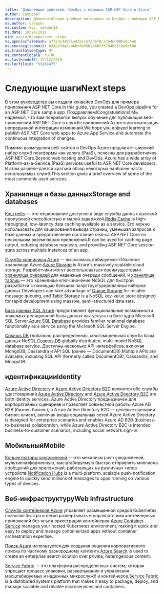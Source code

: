 ```yaml
---
title: 'Дальнейшие действия: DevOps с помощью ASP.NET Core и Azure'
author: CamSoper
description: Дополнительные учебные материалы по DevOps с помощью ASP.NET Core и Azure.
ms.author: casoper
ms.custom: mvc, seodec18
ms.date: 10/24/2018
uid: azure/devops/next-steps
ms.openlocfilehash: a775dc42551a43bcce72b5f9ca364ed00b1dc4e6
ms.sourcegitcommit: b34b25da2ab68e6495b2460ff570468f16a9bf0d
ms.translationtype: MT
ms.contentlocale: ru-RU
ms.lasthandoff: 12/12/2018
ms.locfileid: "53284475"
---
```

# <a name="next-steps"></a><span data-ttu-id="f50c3-103">Следующие шаги</span><span class="sxs-lookup"><span data-stu-id="f50c3-103">Next steps</span></span>

<span data-ttu-id="f50c3-104">В этом руководстве вы создали конвейер DevOps для примера приложения ASP.NET Core.</span><span class="sxs-lookup"><span data-stu-id="f50c3-104">In this guide, you created a DevOps pipeline for an ASP.NET Core sample app.</span></span> <span data-ttu-id="f50c3-105">Поздравляем!</span><span class="sxs-lookup"><span data-stu-id="f50c3-105">Congratulations!</span></span> <span data-ttu-id="f50c3-106">Мы надеемся, что вам понравился выпуск обучение для публикации веб-приложений ASP.NET Core в службе приложений Azure и автоматизация непрерывной интеграции изменений.</span><span class="sxs-lookup"><span data-stu-id="f50c3-106">We hope you enjoyed learning to publish ASP.NET Core web apps to Azure App Service and automate the continuous integration of changes.</span></span>

<span data-ttu-id="f50c3-107">Помимо размещения веб-сайтов и DevOps Azure предлагает широкий набор служб платформы как услуга (PaaS), полезны для разработчиков ASP.NET Core.</span><span class="sxs-lookup"><span data-stu-id="f50c3-107">Beyond web hosting and DevOps, Azure has a wide array of Platform-as-a-Service (PaaS) services useful to ASP.NET Core developers.</span></span> <span data-ttu-id="f50c3-108">В этом разделе дается краткий обзор некоторых наиболее часто используемых служб.</span><span class="sxs-lookup"><span data-stu-id="f50c3-108">This section gives a brief overview of some of the most commonly used services.</span></span>

## <a name="storage-and-databases"></a><span data-ttu-id="f50c3-109">Хранилище и базы данных</span><span class="sxs-lookup"><span data-stu-id="f50c3-109">Storage and databases</span></span>

<span data-ttu-id="f50c3-110">[Кэш redis](/azure/redis-cache/) — это кэширование доступно в виде службы данных высокой пропускной способностью и малой задержкой.</span><span class="sxs-lookup"><span data-stu-id="f50c3-110">[Redis Cache](/azure/redis-cache/) is high-throughput, low-latency data caching available as a service.</span></span> <span data-ttu-id="f50c3-111">Его можно использовать для кэширования вывода страниц, уменьшая запросов к базе данных и предоставление состояния сеанса ASP.NET Core по нескольким экземплярам приложения.</span><span class="sxs-lookup"><span data-stu-id="f50c3-111">It can be used for caching page output, reducing database requests, and providing ASP.NET Core session state across multiple instances of an app.</span></span>

<span data-ttu-id="f50c3-112">[Служба хранилища Azure](/azure/storage/) — высокомасштабируемое Облачное хранилище Azure.</span><span class="sxs-lookup"><span data-stu-id="f50c3-112">[Azure Storage](/azure/storage/) is Azure's massively scalable cloud storage.</span></span> <span data-ttu-id="f50c3-113">Разработчики могут воспользоваться преимуществами [хранилища очередей](/azure/storage/queues/storage-queues-introduction) для надежные очереди сообщений, и [хранилище таблиц](/azure/storage/tables/table-storage-overview) — это хранилище ключ значение NoSQL для быстрой разработки с помощью больших полуструктурированных наборов данных.</span><span class="sxs-lookup"><span data-stu-id="f50c3-113">Developers can take advantage of [Queue Storage](/azure/storage/queues/storage-queues-introduction) for reliable message queuing, and [Table Storage](/azure/storage/tables/table-storage-overview) is a NoSQL key-value store designed for rapid development using massive, semi-structured data sets.</span></span>

<span data-ttu-id="f50c3-114">[База данных SQL Azure](/azure/sql-database/) предоставляет функциональные возможности знакомых реляционной базы данных как услуга на базе ядра Microsoft SQL Server.</span><span class="sxs-lookup"><span data-stu-id="f50c3-114">[Azure SQL Database](/azure/sql-database/) provides familiar relational database functionality as a service using the Microsoft SQL Server Engine.</span></span>

<span data-ttu-id="f50c3-115">[Cosmos DB](/azure/cosmos-db/) глобально распределенная, многомодельная служба базы данных NoSQL.</span><span class="sxs-lookup"><span data-stu-id="f50c3-115">[Cosmos DB](/azure/cosmos-db/) globally distributed, multi-model NoSQL database service.</span></span> <span data-ttu-id="f50c3-116">Доступны несколько API-интерфейсов, включая MongoDB, Cassandra и API SQL (ранее — DocumentDB).</span><span class="sxs-lookup"><span data-stu-id="f50c3-116">Multiple APIs are available, including SQL API (formerly called DocumentDB), Cassandra, and MongoDB.</span></span>

## <a name="identity"></a><span data-ttu-id="f50c3-117">идентификации</span><span class="sxs-lookup"><span data-stu-id="f50c3-117">Identity</span></span>

<span data-ttu-id="f50c3-118">[Azure Active Directory](/azure/active-directory/) и [Azure Active Directory B2C](/azure/active-directory-b2c/) являются обе службы удостоверений.</span><span class="sxs-lookup"><span data-stu-id="f50c3-118">[Azure Active Directory](/azure/active-directory/) and [Azure Active Directory B2C](/azure/active-directory-b2c/) are both identity services.</span></span> <span data-ttu-id="f50c3-119">Azure Active Directory предназначен для корпоративных сценариев и позволяет совместной работы Azure AD B2B (бизнес бизнес), а Azure Active Directory B2C — целевые сценарии бизнес клиент, включая входа социальных сетей.</span><span class="sxs-lookup"><span data-stu-id="f50c3-119">Azure Active Directory is designed for enterprise scenarios and enables Azure AD B2B (business-to-business) collaboration, while Azure Active Directory B2C is intended business-to-customer scenarios, including social network sign-in.</span></span>

## <a name="mobile"></a><span data-ttu-id="f50c3-120">Мобильный</span><span class="sxs-lookup"><span data-stu-id="f50c3-120">Mobile</span></span>

<span data-ttu-id="f50c3-121">[Концентраторы уведомлений](/azure/notification-hubs/) — это механизм push уведомлений, мультиплатформенную, масштабируемую быстро отправлять миллионы сообщений для приложений, работающих на различных типов устройств.</span><span class="sxs-lookup"><span data-stu-id="f50c3-121">[Notification Hubs](/azure/notification-hubs/) is a multi-platform, scalable push-notification engine to quickly send millions of messages to apps running on various types of devices.</span></span>

## <a name="web-infrastructure"></a><span data-ttu-id="f50c3-122">Веб-инфраструктуру</span><span class="sxs-lookup"><span data-stu-id="f50c3-122">Web infrastructure</span></span>

<span data-ttu-id="f50c3-123">[Служба контейнеров Azure](/azure/aks/) управляет размещенной средой Kubernetes, позволяя быстро и легко развертывать и управлять ими контейнерных приложений без опыта оркестрации контейнеров.</span><span class="sxs-lookup"><span data-stu-id="f50c3-123">[Azure Container Service](/azure/aks/) manages your hosted Kubernetes environment, making it quick and easy to deploy and manage containerized apps without container orchestration expertise.</span></span>

<span data-ttu-id="f50c3-124">[Поиск Azure](/azure/search/) используется для создания решения корпоративного поиска по частному разнородному контенту.</span><span class="sxs-lookup"><span data-stu-id="f50c3-124">[Azure Search](/azure/search/) is used to create an enterprise search solution over private, heterogenous content.</span></span>

<span data-ttu-id="f50c3-125">[Service Fabric](/azure/service-fabric/) — это платформа распределенных систем, которая упрощает процесс упаковки, развертывания и управления масштабируемых и надежных микрослужб и контейнеров.</span><span class="sxs-lookup"><span data-stu-id="f50c3-125">[Service Fabric](/azure/service-fabric/) is a distributed systems platform that makes it easy to package, deploy, and manage scalable and reliable microservices and containers.</span></span>
